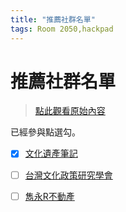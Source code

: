 ```yaml
---
title: "推薦社群名單"
tags: Room 2050,hackpad
---
```


# 推薦社群名單

> [點此觀看原始內容](https://g0v.hackpad.tw/TVjCV5Z6Uha)

已經參與點選勾。

- [x] [文化遺產筆記](https://goo.gl/xHQiAe)
- [ ] [台灣文化政策研究學會](http://tacps.tw/)
- [ ] [雋永R不動產](http://restatelife.com/about)


